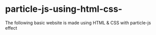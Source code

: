 # particle-js-using-html-css-
The following basic website is made using HTML &amp; CSS with particle-js effect 
